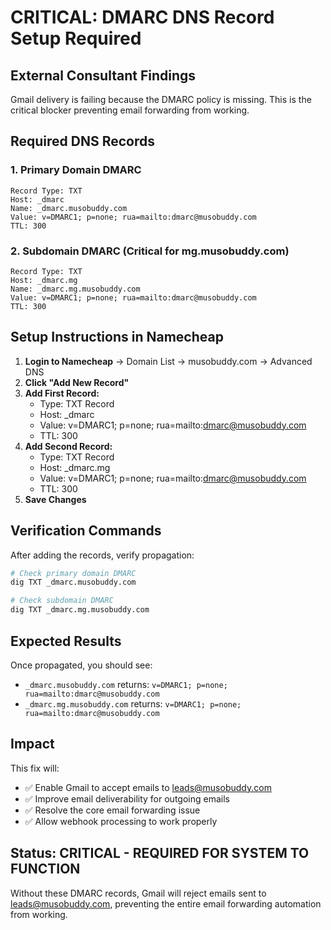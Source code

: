 # CRITICAL: DMARC DNS Record Setup Required

## External Consultant Findings
Gmail delivery is failing because the DMARC policy is missing. This is the critical blocker preventing email forwarding from working.

## Required DNS Records

### 1. Primary Domain DMARC
```
Record Type: TXT
Host: _dmarc
Name: _dmarc.musobuddy.com
Value: v=DMARC1; p=none; rua=mailto:dmarc@musobuddy.com
TTL: 300
```

### 2. Subdomain DMARC (Critical for mg.musobuddy.com)
```
Record Type: TXT
Host: _dmarc.mg
Name: _dmarc.mg.musobuddy.com
Value: v=DMARC1; p=none; rua=mailto:dmarc@musobuddy.com
TTL: 300
```

## Setup Instructions in Namecheap

1. **Login to Namecheap** → Domain List → musobuddy.com → Advanced DNS
2. **Click "Add New Record"**
3. **Add First Record:**
   - Type: TXT Record
   - Host: _dmarc
   - Value: v=DMARC1; p=none; rua=mailto:dmarc@musobuddy.com
   - TTL: 300
4. **Add Second Record:**
   - Type: TXT Record
   - Host: _dmarc.mg
   - Value: v=DMARC1; p=none; rua=mailto:dmarc@musobuddy.com
   - TTL: 300
5. **Save Changes**

## Verification Commands

After adding the records, verify propagation:

```bash
# Check primary domain DMARC
dig TXT _dmarc.musobuddy.com

# Check subdomain DMARC
dig TXT _dmarc.mg.musobuddy.com
```

## Expected Results

Once propagated, you should see:
- `_dmarc.musobuddy.com` returns: `v=DMARC1; p=none; rua=mailto:dmarc@musobuddy.com`
- `_dmarc.mg.musobuddy.com` returns: `v=DMARC1; p=none; rua=mailto:dmarc@musobuddy.com`

## Impact

This fix will:
- ✅ Enable Gmail to accept emails to leads@musobuddy.com
- ✅ Improve email deliverability for outgoing emails
- ✅ Resolve the core email forwarding issue
- ✅ Allow webhook processing to work properly

## Status: CRITICAL - REQUIRED FOR SYSTEM TO FUNCTION

Without these DMARC records, Gmail will reject emails sent to leads@musobuddy.com, preventing the entire email forwarding automation from working.